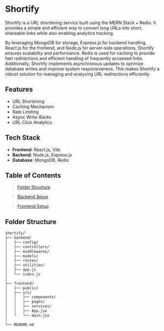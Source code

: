 # Shortify
Shortify is a URL shortening service built using the MERN Stack + Redis. It provides a simple and efficient way to convert long URLs into short, shareable links while also enabling analytics tracking. 

By leveraging MongoDB for storage, Express.js for backend handling, React.js for the frontend, and Node.js for server-side operations, Shortify ensures scalability and performance. Redis is used for caching to provide fast redirections and efficient handling of frequently accessed links. Additionally, Shortify implements asynchronous updates to optimize database writes and improve system responsiveness. This makes Shortify a robust solution for managing and analyzing URL redirections efficiently.

## Features
- URL Shortening
- Caching Mechanism
- Rate Limiting
- Async Write-Backs
- URL Click Analytics

## Tech Stack
- **Frontend**: React.js, Vite
- **Backend**: Node.js, Express.js
- **Database**: MongoDB, Redis

## Table of Contents
> [Folder Structure](#folder-structure)

> [Backend Setup](#backend-setup)

> [Frontend Setup](#frontend-setup)

## Folder Structure
```bash
shortify/
├── backend/
│   ├── config/
│   ├── controllers/
│   ├── middlewares/
│   ├── models/
│   ├── routes/
│   ├── utilities/
│   ├── app.js
│   └── index.js
│
├── frontend/
│   ├── public/
│   ├── src/
│   │   ├── components/
│   │   ├── pages/
│   │   ├── services/
│   │   ├── App.jsx
│   └   └── main.jsx
│
└── README.md
```
